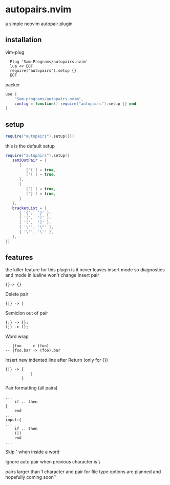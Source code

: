 # autopairs.nvim
a simple neovim autopair plugin 
## installation
vim-plug
```vim
  Plug 'Sam-Programs/autopairs.nvim'
  lua << EOF
  require("autopairs").setup {}
  EOF
```
packer
```lua
use {
    "Sam-programs/autopairs.nvim",
    config = function() require("autopairs").setup {} end
}
```
## setup
``` lua 
require("autopairs").setup({})
```
this is the default setup
```lua
require("autopairs").setup({
   semiOutPair = {
      {
         ['{'] = true,
         ['('] = true,
      },
      {
         [')'] = true,
         ['}'] = true,
      }
   },
   bracketList = {
      { '{',  '}' },
      { '(',  ')' },
      { '[',  ']' },
      { '\"', '\"' },
      { '\'', '\'' },
   },
})
```
## features
the killer feature for this plugin is it never leaves insert mode
so diagnostics and mode in lualine  won't change
Insert pair
```
{}-> {}
```
Delete pair
```
{|} -> |
```
Semiclon out of pair
```
{;} -> {};
(;) -> ();
```
Word wrap
```
-- |foo    -> (foo)
-- |foo.bar -> (foo).bar
```
Insert new indented line after Return (only for {})
```
{|} -> {
           |
       }
```
Pair formatting (all pairs)
```
...
    if .. then 
|
    end
...
input:{
...
    if .. then 
    (|)
    end
...

```
Skip ' when inside a word

Ignore auto pair when previous character is \

pairs larger than 1 character and pair for file type options are planned and hopefully coming soon™

